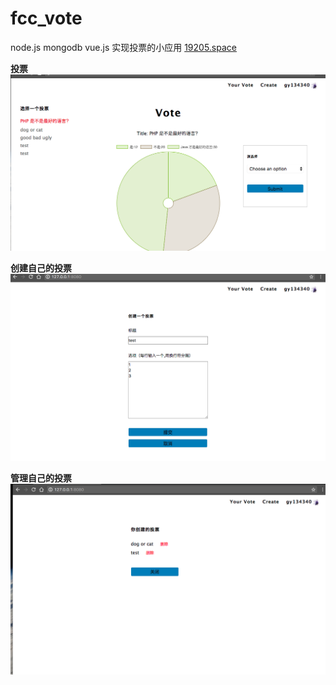 # fcc_vote


node.js mongodb vue.js 实现投票的小应用 [19205.space](19205.space)

**投票**
![](client/assets/img/vote.png)

**创建自己的投票**
![](client/assets/img/create.png)

**管理自己的投票**
![](client/assets/img/yours.png)
